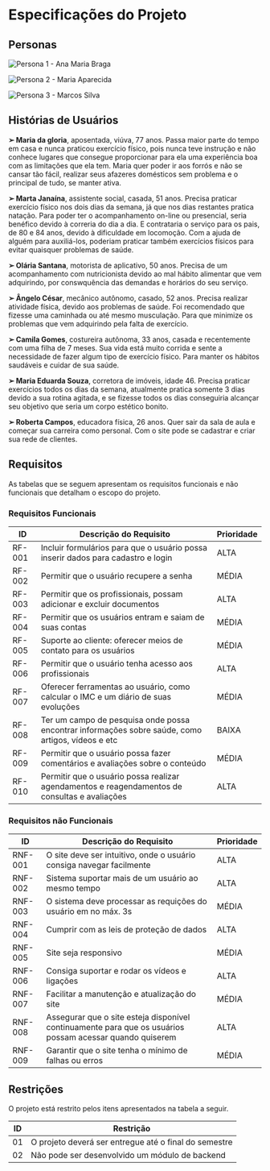 # Especificações do Projeto

## Personas

![Persona 1 - Ana Maria Braga](https://github.com/ICEI-PUC-Minas-PBR-ADS/pbr-ads-2024-1-1-ti-aw-t1-pbr-ads-2024-1-1-ti-aw-healthtips/blob/main/docs/img/persona1.png)

![Persona 2 - Maria Aparecida](https://github.com/ICEI-PUC-Minas-PBR-ADS/pbr-ads-2024-1-1-ti-aw-t1-pbr-ads-2024-1-1-ti-aw-healthtips/blob/main/docs/img/persona2.png)

![Persona 3 - Marcos Silva](https://github.com/ICEI-PUC-Minas-PBR-ADS/pbr-ads-2024-1-1-ti-aw-t1-pbr-ads-2024-1-1-ti-aw-healthtips/blob/main/docs/img/persona3.png)


## Histórias de Usuários

**➢ Maria da gloria**, aposentada, viúva, 77 anos. Passa maior parte do 
tempo em casa e nunca praticou exercício físico, pois nunca teve 
instrução e não conhece lugares que consegue proporcionar para ela 
uma experiência boa com as limitações que ela tem. Maria quer poder ir 
aos forrós e não se cansar tão fácil, realizar seus afazeres domésticos 
sem problema e o principal de tudo, se manter ativa.

**➢ Marta Janaína**, assistente social, casada, 51 anos. Precisa praticar 
exercício físico nos dois dias da semana, já que nos dias restantes
pratica natação. Para poder ter o acompanhamento on-line ou 
presencial, seria benéfico devido à correria do dia a dia. E contrataria o 
serviço para os pais, de 80 e 84 anos, devido à dificuldade em 
locomoção. Com a ajuda de alguém para auxiliá-los, poderiam praticar 
também exercícios físicos para evitar quaisquer problemas de saúde.

**➢ Olária Santana**, motorista de aplicativo, 50 anos. Precisa de 
um acompanhamento com nutricionista devido ao mal hábito alimentar que 
vem adquirindo, por conswquência das demandas e horários do seu serviço.

**➢ Ângelo César**, mecânico autônomo, casado, 52 anos. Precisa realizar 
atividade física, devido aos problemas de saúde. Foi recomendado que 
fizesse uma caminhada ou até mesmo musculação. Para que minimize 
os problemas que vem adquirindo pela falta de exercício.

**➢ Camila Gomes**, costureira autônoma, 33 anos, casada e recentemente 
com uma filha de 7 meses. Sua vida está muito corrida e sente a 
necessidade de fazer algum tipo de exercício físico. Para manter os 
hábitos saudáveis e cuidar de sua saúde.

**➢ Maria Eduarda Souza**, corretora de imóveis, idade 46. Precisa praticar 
exercícios todos os dias da semana, atualmente pratica somente 3 dias 
devido a sua rotina agitada, e se fizesse todos os dias conseguiria 
alcançar seu objetivo que seria um corpo estético bonito.

**➢ Roberta Campos**, educadora física, 26 anos. Quer sair da sala de aula e
começar sua carreira como personal. Com o site pode se cadastrar e 
criar sua rede de clientes.

## Requisitos

As tabelas que se seguem apresentam os requisitos funcionais e não funcionais que detalham o escopo do projeto.

### Requisitos Funcionais

|ID    | Descrição do Requisito  | Prioridade |
|------|-----------------------------------------|----|
|RF-001| Incluir formulários para que o usuário possa inserir dados para cadastro e login | ALTA | 
|RF-002| Permitir que o usuário recupere a senha | MÉDIA |
|RF-003| Permitir que os profissionais, possam adicionar e excluir documentos | ALTA | 
|RF-004| Permitir que os usuários entram e saiam de suas contas  | MÉDIA |
|RF-005| Suporte ao cliente: oferecer meios de contato para os usuários | MÉDIA | 
|RF-006| Permitir que o usuário tenha acesso aos profissionais  | ALTA |
|RF-007| Oferecer ferramentas ao usuário, como calcular o IMC e um diário de suas evoluções | MÉDIA | 
|RF-008| Ter um campo de pesquisa onde possa encontrar informações sobre saúde, como artigos, vídeos e etc | BAIXA |
|RF-009| Permitir que o usuário possa fazer comentários e avaliações sobre o conteúdo | MÉDIA | 
|RF-010| Permitir que o usuário possa realizar agendamentos e reagendamentos de consultas e avaliações  | ALTA |

### Requisitos não Funcionais

|ID     | Descrição do Requisito  |Prioridade |
|-------|-------------------------|----|
|RNF-001| O site deve ser intuitivo, onde o usuário consiga navegar facilmente | ALTA | 
|RNF-002| Sistema suportar mais de um usuário ao mesmo tempo |  ALTA | 
|RNF-003| O sistema deve processar as requições do usuário em no máx. 3s | MÉDIA | 
|RNF-004| Cumprir com as leis de proteção de dados | ALTA | 
|RNF-005| Site seja responsivo| MÉDIA | 
|RNF-006| Consiga suportar e rodar os vídeos e ligações| ALTA | 
|RNF-007| Facilitar a manutenção e atualização do site | MÉDIA | 
|RNF-008| Assegurar que o site esteja disponível continuamente para que os usuários possam acessar quando quiserem |ALTA| 
|RNF-009| Garantir que o site tenha o mínimo de falhas ou erros | MÉDIA | 


## Restrições

O projeto está restrito pelos itens apresentados na tabela a seguir.

|ID| Restrição                                             |
|--|-------------------------------------------------------|
|01| O projeto deverá ser entregue até o final do semestre |
|02| Não pode ser desenvolvido um módulo de backend        |


